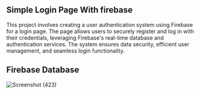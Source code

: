 ## Simple Login Page With firebase
This project involves creating a user authentication system using Firebase for a login page. The page allows users to securely register and log in with their credentials, leveraging Firebase's real-time database and authentication services. The system ensures data security, efficient user management, and seamless login functionality.

## Firebase Database
![Screenshot (423)](https://github.com/user-attachments/assets/a89364c7-2f0a-40c2-ae6c-927c44b1f770)
